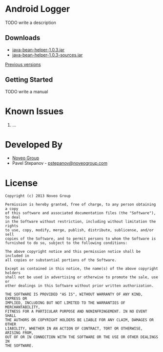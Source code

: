 Android Logger
==============

TODO write a description

Downloads
---------

 - [java-bean-helper-1.0.3.jar](https://github.com/noveogroup/java-bean-helper/blob/gh-downloads/java-bean-helper-1.0.3.jar?raw=true)
 - [java-bean-helper-1.0.3-sources.jar](https://github.com/noveogroup/java-bean-helper/blob/gh-downloads/java-bean-helper-1.0.3-sources.jar?raw=true)

[Previous versions](https://github.com/noveogroup/java-bean-helper/tree/gh-downloads)

Getting Started
---------------

TODO write a manual

Known Issues
============

1. ...

Developed By
============

* [Noveo Group][1]
* Pavel Stepanov - <pstepanov@noveogroup.com>

License
=======

    Copyright (c) 2013 Noveo Group

    Permission is hereby granted, free of charge, to any person obtaining a copy
    of this software and associated documentation files (the "Software"), to deal
    in the Software without restriction, including without limitation the rights
    to use, copy, modify, merge, publish, distribute, sublicense, and/or sell
    copies of the Software, and to permit persons to whom the Software is
    furnished to do so, subject to the following conditions:

    The above copyright notice and this permission notice shall be included in
    all copies or substantial portions of the Software.

    Except as contained in this notice, the name(s) of the above copyright holders
    shall not be used in advertising or otherwise to promote the sale, use or
    other dealings in this Software without prior written authorization.

    THE SOFTWARE IS PROVIDED "AS IS", WITHOUT WARRANTY OF ANY KIND, EXPRESS OR
    IMPLIED, INCLUDING BUT NOT LIMITED TO THE WARRANTIES OF MERCHANTABILITY,
    FITNESS FOR A PARTICULAR PURPOSE AND NONINFRINGEMENT. IN NO EVENT SHALL
    THE AUTHORS OR COPYRIGHT HOLDERS BE LIABLE FOR ANY CLAIM, DAMAGES OR OTHER
    LIABILITY, WHETHER IN AN ACTION OF CONTRACT, TORT OR OTHERWISE, ARISING FROM,
    OUT OF OR IN CONNECTION WITH THE SOFTWARE OR THE USE OR OTHER DEALINGS IN
    THE SOFTWARE.

[1]: http://noveogroup.com/
